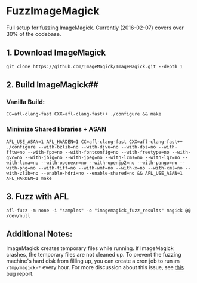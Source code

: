 # FuzzImageMagick
Full setup for fuzzing ImageMagick. Currently (2016-02-07) covers over 30% of the codebase.

## 1. Download ImageMagick
    git clone https://github.com/ImageMagick/ImageMagick.git --depth 1

## 2. Build ImageMagick##

### Vanilla Build:

    CC=afl-clang-fast CXX=afl-clang-fast++ ./configure && make

### Minimize Shared libraries + ASAN
    AFL_USE_ASAN=1 AFL_HARDEN=1 CC=afl-clang-fast CXX=afl-clang-fast++ ./configure --with-bzlib=no --with-djvu=no --with-dps=no --with-fftw=no --with-fpx=no --with-fontconfig=no --with-freetype=no --with-gvc=no --with-jbig=no --with-jpeg=no --with-lcms=no --with-lqr=no --with-lzma=no --with-openexr=no --with-openjp2=no --with-pango=no --with-png=no --with-tiff=no --with-wmf=no --with-x=no --with-xml=no --with-zlib=no --enable-hdri=no --enable-shared=no && AFL_USE_ASAN=1 AFL_HARDEN=1 make

## 3. Fuzz with AFL

    afl-fuzz -m none -i "samples" -o "imagemagick_fuzz_results" magick @@ /dev/null
    
## Additional Notes:
ImageMagick creates temporary files while running. If ImageMagick crashes, the temporary files are not cleaned up. To prevent the fuzzing machine's hard disk from filling up, you can create a cron job to run `rm /tmp/magick-*` every hour. For more discussion about this issue, see [this](https://github.com/ImageMagick/ImageMagick/issues/139) bug report.
